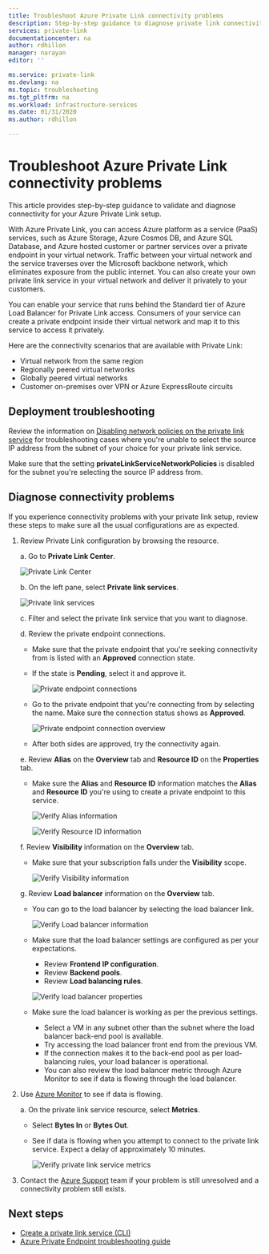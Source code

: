 ```yaml
---
title: Troubleshoot Azure Private Link connectivity problems
description: Step-by-step guidance to diagnose private link connectivity
services: private-link
documentationcenter: na
author: rdhillon
manager: narayan
editor: ''

ms.service: private-link
ms.devlang: na
ms.topic: troubleshooting
ms.tgt_pltfrm: na
ms.workload: infrastructure-services
ms.date: 01/31/2020
ms.author: rdhillon

---
```


# Troubleshoot Azure Private Link connectivity problems

This article provides step-by-step guidance to validate and diagnose connectivity for your Azure Private Link setup.

With Azure Private Link, you can access Azure platform as a service (PaaS) services, such as Azure Storage, Azure Cosmos DB, and Azure SQL Database, and Azure hosted customer or partner services over a private endpoint in your virtual network. Traffic between your virtual network and the service traverses over the Microsoft backbone network, which eliminates exposure from the public internet. You can also create your own private link service in your virtual network and deliver it privately to your customers.

You can enable your service that runs behind the Standard tier of Azure Load Balancer for Private Link access. Consumers of your service can create a private endpoint inside their virtual network and map it to this service to access it privately.

Here are the connectivity scenarios that are available with Private Link:

- Virtual network from the same region
- Regionally peered virtual networks
- Globally peered virtual networks
- Customer on-premises over VPN or Azure ExpressRoute circuits

## Deployment troubleshooting

Review the information on [Disabling network policies on the private link service](https://docs.microsoft.com/azure/private-link/disable-private-link-service-network-policy) for troubleshooting cases where you're unable to select the source IP address from the subnet of your choice for your private link service.

Make sure that the setting **privateLinkServiceNetworkPolicies** is disabled for the subnet you're selecting the source IP address from.

## Diagnose connectivity problems

If you experience connectivity problems with your private link setup, review these steps to make sure all the usual configurations are as expected.

1. Review Private Link configuration by browsing the resource.

    a. Go to **Private Link Center**.

      ![Private Link Center](./media/private-link-tsg/private-link-center.png)

    b. On the left pane, select **Private link services**.

      ![Private link services](./media/private-link-tsg/private-link-service.png)

    c. Filter and select the private link service that you want to diagnose.

    d. Review the private endpoint connections.
     - Make sure that the private endpoint that you're seeking connectivity from is listed with an **Approved** connection state.
     - If the state is **Pending**, select it and approve it.

       ![Private endpoint connections](./media/private-link-tsg/pls-private-endpoint-connections.png)

     - Go to the private endpoint that you're connecting from by selecting the name. Make sure the connection status shows as **Approved**.

       ![Private endpoint connection overview](./media/private-link-tsg/pls-private-endpoint-overview.png)

     - After both sides are approved, try the connectivity again.

    e. Review **Alias** on the **Overview** tab and **Resource ID** on the **Properties** tab.
     - Make sure the **Alias** and **Resource ID** information matches the **Alias** and **Resource ID** you're using to create a private endpoint to this service.

       ![Verify Alias information](./media/private-link-tsg/pls-overview-pane-alias.png)

       ![Verify Resource ID information](./media/private-link-tsg/pls-properties-pane-resourceid.png)

    f. Review **Visibility** information on the **Overview** tab.
     - Make sure that your subscription falls under the **Visibility** scope.

       ![Verify Visibility information](./media/private-link-tsg/pls-overview-pane-visibility.png)

    g. Review **Load balancer** information on the **Overview** tab.
     - You can go to the load balancer by selecting the load balancer link.

       ![Verify Load balancer information](./media/private-link-tsg/pls-overview-pane-ilb.png)

     - Make sure that the load balancer settings are configured as per your expectations.
       - Review **Frontend IP configuration**.
       - Review **Backend pools**.
       - Review **Load balancing rules**.

       ![Verify load balancer properties](./media/private-link-tsg/pls-ilb-properties.png)

     - Make sure the load balancer is working as per the previous settings.
       - Select a VM in any subnet other than the subnet where the load balancer back-end pool is available.
       - Try accessing the load balancer front end from the previous VM.
       - If the connection makes it to the back-end pool as per load-balancing rules, your load balancer is operational.
       - You can also review the load balancer metric through Azure Monitor to see if data is flowing through the load balancer.

1. Use [Azure Monitor](https://docs.microsoft.com/azure/azure-monitor/overview) to see if data is flowing.

    a. On the private link service resource, select **Metrics**.
     - Select **Bytes In** or **Bytes Out**.
     - See if data is flowing when you attempt to connect to the private link service. Expect a delay of approximately 10 minutes.

       ![Verify private link service metrics](./media/private-link-tsg/pls-metrics.png)

1. Contact the [Azure Support](https://ms.portal.azure.com/#blade/Microsoft_Azure_Support/HelpAndSupportBlade/overview) team if your problem is still unresolved and a connectivity problem still exists.

## Next steps

 * [Create a private link service (CLI)](https://docs.microsoft.com/azure/private-link/create-private-link-service-cli)
 * [Azure Private Endpoint troubleshooting guide](https://docs.microsoft.com/azure/private-link/private-endpoint-connectivity-troubleshooting)
